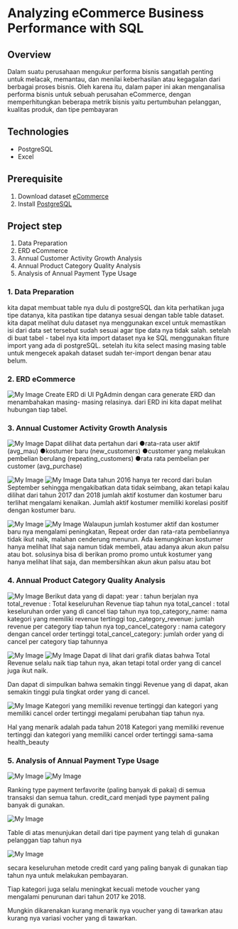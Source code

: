 # Analyzing eCommerce Business Performance with SQL

## Overview 
Dalam suatu perusahaan mengukur performa bisnis sangatlah penting untuk melacak, memantau, dan menilai keberhasilan atau kegagalan dari berbagai proses bisnis. Oleh karena itu, dalam paper ini akan menganalisa performa bisnis untuk sebuah perusahan eCommerce,  dengan memperhitungkan beberapa metrik bisnis yaitu pertumbuhan pelanggan, kualitas produk, dan tipe pembayaran

##  Technologies
- PostgreSQL
- Excel

## Prerequisite
1.  Download dataset  [eCommerce](https://drive.google.com/file/d/1_zbdzh6KkRerEZZrzfVfYC6Vwnev1gUu/view?usp=share_link)
2.  Install  [PostgreSQL](https://www.postgresql.org/download/)

## Project step
1. Data Preparation
2. ERD eCommerce
3. Annual Customer Activity Growth Analysis
4. Annual Product Category Quality Analysis
5. Analysis of Annual Payment Type Usage


### 1. Data Preparation
kita dapat membuat table nya dulu di postgreSQL dan kita perhatikan juga tipe datanya, kita pastikan tipe datanya sesuai dengan table table dataset. kita dapat melihat dulu dataset nya menggunakan excel untuk memastikan isi dari data set tersebut sudah sesuai agar tipe data nya tidak salah.
setelah di buat tabel - tabel nya kita import dataset nya ke SQL menggunakan fiture import yang ada di postgreSQL. setelah itu kita select masing masing table untuk mengecek apakah dataset sudah ter-import dengan benar atau belum.

### 2. ERD eCommerce
![My Image](src/ERD.png)
Create ERD di UI PgAdmin  dengan  cara generate ERD dan menambahakan masing- masing relasinya. dari ERD ini kita dapat melihat hubungan tiap tabel.

###  3. Annual Customer Activity Growth Analysis
![My Image](src/Picture2.png)
Dapat  dilihat data pertahun  dari
●rata-rata user aktif (avg_mau)
●kostumer  baru (new_customers)
●customer yang melakukan  pembelian  berulang (repeating_customers)
●rata rata pembelian per customer (avg_purchase)

![My Image](src/Picture3.png) ![My Image](src/Picture4.png)
Data tahun 2016 hanya  ter record dari  bulan September sehingga  mengakibatkan data tidak  seimbang, akan  tetapi  kalau  dilihat  dari  tahun 2017 dan 2018 jumlah  aktif  kostumer dan kostumer  baru  terlihat  mengalami  kenaikan.
Jumlah  aktif  kostumer  memiliki  korelasi  positif  dengan  kostumer  baru.

![My Image](src/Picture5.png) ![My Image](src/Picture6.png)
Walaupun  jumlah  kostumer  aktif dan kostumer  baru  nya  mengalami  peningkatan, Repeat order dan rata-rata pembeliannya  tidak  ikut naik, malahan  cenderung  menurun. Ada kemungkinan  kostumer  hanya  melihat  lihat  saja  namun  tidak  membeli, atau  adanya  akun  akun  palsu  atau bot.
solusinya  bisa di berikan promo promo  untuk  kostumer yang hanya  melihat  lihat  saja, dan membersihkan  akun  akun  palsu  atau bot

### 4. Annual Product Category Quality Analysis
![My Image](src/Picture7.png)
Berikut data yang di dapat:
year : tahun  berjalan  nya
total_revenue : Total keseluruhan Revenue tiap  tahun  nya
total_cancel : total keseluruhan order yang di cancel tiap  tahun  nya
top_category_name: nama  kategori yang memiliki revenue tertinggi
top_category_revenue: jumlah revenue per category tiap  tahun  nya
top_cancel_category : nama category dengan cancel order tertinggi
total_cancel_category: jumlah order yang di cancel per category tiap  tahunnya

![My Image](src/Picture8.png) ![My Image](src/Picture9.png)
Dapat di lihat  dari  grafik  diatas  bahwa Total Revenue selalu naik tiap  tahun  nya, akan  tetapi total order yang di cancel juga ikut naik.

Dan dapat di simpulkan  bahwa  semakin  tinggi Revenue yang di dapat, akan  semakin  tinggi pula tingkat order yang di cancel.

![My Image](src/Picture10.png)
Kategori yang memiliki revenue tertinggi dan kategori yang memiliki cancel order tertinggi  megalami  perubahan  tiap  tahun  nya.

Hal yang menarik  adalah pada tahun 2018 Kategori yang memiliki revenue tertinggi dan kategori yang memiliki cancel order tertinggi  sama-sama  health_beauty

### 5. Analysis of Annual Payment Type Usage
![My Image](src/Picture11.png)  ![My Image](src/Picture12.png)

Ranking type payment terfavorite (paling banyak di pakai) di semua  transaksi dan semua  tahun.
credit_card  menjadi type payment paling banyak di gunakan.

![My Image](src/Picture13.png)

Table di atas  menunjukan detail dari  tipe payment yang telah di gunakan  pelanggan  tiap  tahun  nya


![My Image](src/Picture14.png)

secara  keseluruhan  metode credit card yang paling banyak di gunakan  tiap  tahun  nya  untuk  melakukan  pembayaran.

Tiap  kategori juga selalu  meningkat  kecuali  metode voucher yang mengalami  penurunan  dari  tahun 2017 ke 2018.

Mungkin  dikarenakan  kurang  menarik  nya voucher yang di tawarkan  atau  kurang  nya  variasi  vocher yang di tawarkan.
